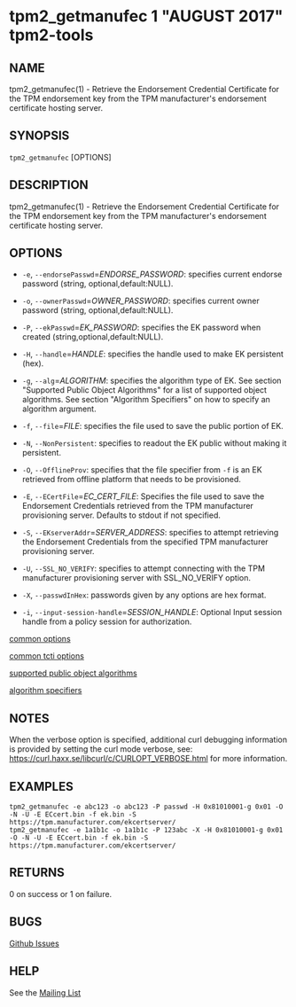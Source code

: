 tpm2_getmanufec 1 "AUGUST 2017" tpm2-tools
==================================================

NAME
----

tpm2_getmanufec(1) - Retrieve the Endorsement Credential Certificate for the TPM
endorsement key from the TPM manufacturer's endorsement certificate hosting
server.

SYNOPSIS
--------

`tpm2_getmanufec` [OPTIONS]

DESCRIPTION
-----------

tpm2_getmanufec(1) - Retrieve the Endorsement Credential Certificate for the TPM
endorsement key from the TPM manufacturer's endorsement certificate hosting
server.

OPTIONS
-------

  * `-e`, `--endorsePasswd`=_ENDORSE\_PASSWORD_:
    specifies current endorse password (string, optional,default:NULL).

  * `-o`, `--ownerPasswd`=_OWNER\_PASSWORD_:
    specifies current owner password (string, optional,default:NULL).

  * `-P`, `--ekPasswd`=_EK\_PASSWORD_:
    specifies the EK password when created (string,optional,default:NULL).

  * `-H`, `--handle`=_HANDLE_:
    specifies the handle used to make EK  persistent (hex).

  * `-g`, `--alg`=_ALGORITHM_:
    specifies the algorithm type of EK.
    See section "Supported Public Object Algorithms" for a list of supported
    object algorithms. See section "Algorithm Specifiers" on how to specify
    an algorithm argument.

  * `-f`, `--file`=_FILE_:
    specifies the file used to save the public portion of EK.

  * `-N`, `--NonPersistent`:
    specifies to readout the EK public without making it persistent.

  * `-O`, `--OfflineProv`:
    specifies that the file specifier from `-f` is an EK retrieved from offline
    platform that needs to be provisioned.

  * `-E`, `--ECertFile`=_EC\_CERT\_FILE_:
    Specifies the file used to save the Endorsement Credentials retrieved from
    the TPM manufacturer provisioning server. Defaults to stdout if not
    specified.

  * `-S`, `--EKserverAddr`=_SERVER\_ADDRESS_:
    specifies to attempt retrieving the Endorsement Credentials from the
    specified   TPM manufacturer provisioning server.

  * `-U`, `--SSL_NO_VERIFY`:
    specifies to attempt connecting with the  TPM manufacturer provisioning server
    with SSL_NO_VERIFY option.

  * `-X`, `--passwdInHex`:
    passwords given by any options are hex format.

  * `-i`, `--input-session-handle`=_SESSION\_HANDLE_:
    Optional Input session handle from a policy session for authorization.


[common options](common/options.md)

[common tcti options](common/tcti.md)

[supported public object algorithms](common/object-alg.md)

[algorithm specifiers](common/alg.md)

NOTES
-----

When the verbose option is specified, additional curl debugging information is
provided by setting the curl mode verbose, see:
<https://curl.haxx.se/libcurl/c/CURLOPT_VERBOSE.html> for more information.

EXAMPLES
--------
```
tpm2_getmanufec -e abc123 -o abc123 -P passwd -H 0x81010001-g 0x01 -O -N -U -E ECcert.bin -f ek.bin -S https://tpm.manufacturer.com/ekcertserver/ 
tpm2_getmanufec -e 1a1b1c -o 1a1b1c -P 123abc -X -H 0x81010001-g 0x01 -O -N -U -E ECcert.bin -f ek.bin -S https://tpm.manufacturer.com/ekcertserver/ 
```

RETURNS
-------
0 on success or 1 on failure.

BUGS
----
[Github Issues](https://github.com/01org/tpm2-tools/issues)

HELP
----
See the [Mailing List](https://lists.01.org/mailman/listinfo/tpm2)

